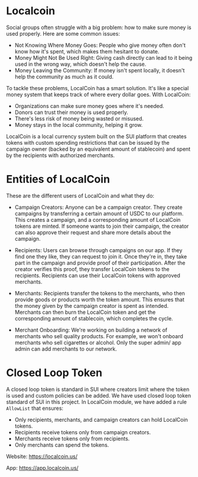 # Localcoin
Social groups often struggle with a big problem: how to make sure money is used properly. Here are some common issues: 

* Not Knowing Where Money Goes: People who give money often don't know how it's spent, which makes them hesitant to donate. 
* Money Might Not Be Used Right: Giving cash directly can lead to it being used in the wrong way, which doesn't help the cause. 
* Money Leaving the Community: If money isn't spent locally, it doesn't help the community as much as it could. 

To tackle these problems, LocalCoin has a smart solution. It's like a special money system that keeps track of where every dollar goes. With LocalCoin: 

* Organizations can make sure money goes where it's needed. 
* Donors can trust their money is used properly. 
* There's less risk of money being wasted or misused. 
* Money stays in the local community, helping it grow. 

LocalCoin is a local currency system built on the SUI platform that creates tokens with custom spending restrictions that can be issued by the campaign owner (backed by an equivalent amount of stablecoin) and spent by the recipients with authorized merchants.

# Entities of LocalCoin

These are the different users of LocalCoin and what they do: 
* Campaign Creators:
Anyone can be a campaign creator. They create campaigns by transferring a certain amount of USDC to our platform. This creates a campaign, and a corresponding amount of LocalCoin tokens are minted. If someone wants to join their campaign, the creator can also approve their request and share more details about the campaign.

* Recipients:
Users can browse through campaigns on our app. If they find one they like, they can request to join it. Once they're in, they take part in the campaign and provide proof of their participation. After the creator verifies this proof, they transfer LocalCoin tokens to the recipients. Recipients can use their LocalCoin tokens with approved merchants.

* Merchants:
Recipients transfer the tokens to the merchants, who then provide goods or products worth the token amount. This ensures that the money given by the campaign creator is spent as intended. Merchants can then burn the LocalCoin token and get the corresponding amount of stablecoin, which completes the cycle. 

* Merchant Onboarding:
We're working on building a network of merchants who sell quality products. For example, we won't onboard merchants who sell cigarettes or alcohol. Only the super admin/ app admin can add merchants to our network.

# Closed Loop Token
A closed loop token is standard in SUI where creators limit where the token is used and custom policies can be added. We have used closed loop token standard of SUI in this project. In LocalCoin module, we have added a rule `AllowList` that ensures: 
* Only recipients, merchants, and campaign creators can hold LocalCoin tokens.
* Recipients receive tokens only from campaign creators. 
* Merchants receive tokens only from recipients. 
* Only merchants can spend the tokens.

Website: https://localcoin.us/

App: https://app.localcoin.us/
